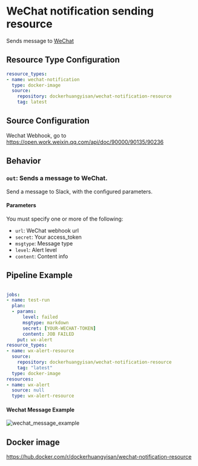WeChat notification sending resource
=================================

Sends message to [WeChat](https://weixin.qq.com/)

Resource Type Configuration
---------------------------
```yaml
resource_types:
- name: wechat-notification
  type: docker-image
  source:
    repository: dockerhuangyisan/wechat-notification-resource
    tag: latest
```

Source Configuration
---------------------------------

Wechat Webhook, go to
<https://open.work.weixin.qq.com/api/doc/90000/90135/90236>

Behavior
--------

### `out`: Sends a message to WeChat.

Send a message to Slack, with the configured parameters.

#### Parameters

You must specify one or more of the following:

- `url`:  WeChat webhook url
- `secret`: Your access_token
- `msgtype`: Message type
- `level`:  Alert level
- `content`: Content info

Pipeline Example
----------------

```yaml

jobs:
- name: test-run
  plan:
  - params:
      level: failed
      msgtype: markdown
      secret: [YOUR-WECHAT-TOKEN]
      content: JOB FAILED
    put: wx-alert
resource_types:
- name: wx-alert-resource
  source:
    repository: dockerhuangyisan/wechat-notification-resource
    tag: "latest"
  type: docker-image
resources:
- name: wx-alert
  source: null
  type: wx-alert-resource
```

#### Wechat Message Example
![wechat_message_example](https://image.kirakirazone.com/image/wechat_message.png)



Docker image
---------------
https://hub.docker.com/r/dockerhuangyisan/wechat-notification-resource




